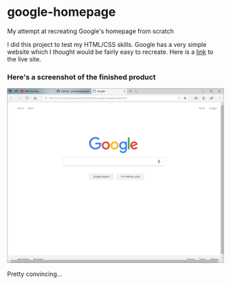 # google-homepage
My attempt at recreating Google's homepage from scratch

I did this project to test my HTML/CSS skills. Google has a very simple website which I thought would be fairly easy to recreate. Here is a [link][site] to the live site.

[site]: https://joshuamango.github.io/google-homepage/]

### Here's a screenshot of the finished product
![Image](sample-screenshot.PNG)

Pretty convincing...
